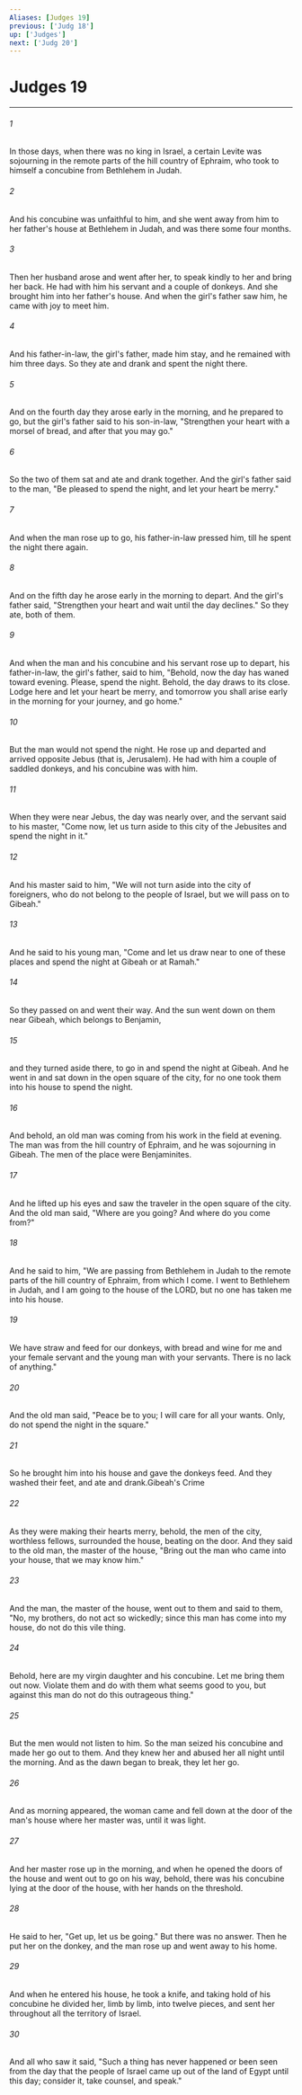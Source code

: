 ```yaml
---
Aliases: [Judges 19]
previous: ['Judg 18']
up: ['Judges']
next: ['Judg 20']
---
```

# Judges 19

***

 

###### 1 
In those days, when there was no king in Israel, a certain Levite was sojourning in the remote parts of the hill country of Ephraim, who took to himself a concubine from Bethlehem in Judah. 
 

###### 2 
And his concubine was unfaithful to him, and she went away from him to her father's house at Bethlehem in Judah, and was there some four months. 
 

###### 3 
Then her husband arose and went after her, to speak kindly to her and bring her back. He had with him his servant and a couple of donkeys. And she brought him into her father's house. And when the girl's father saw him, he came with joy to meet him. 
 

###### 4 
And his father-in-law, the girl's father, made him stay, and he remained with him three days. So they ate and drank and spent the night there. 
 

###### 5 
And on the fourth day they arose early in the morning, and he prepared to go, but the girl's father said to his son-in-law, "Strengthen your heart with a morsel of bread, and after that you may go." 
 

###### 6 
So the two of them sat and ate and drank together. And the girl's father said to the man, "Be pleased to spend the night, and let your heart be merry." 
 

###### 7 
And when the man rose up to go, his father-in-law pressed him, till he spent the night there again. 
 

###### 8 
And on the fifth day he arose early in the morning to depart. And the girl's father said, "Strengthen your heart and wait until the day declines." So they ate, both of them. 
 

###### 9 
And when the man and his concubine and his servant rose up to depart, his father-in-law, the girl's father, said to him, "Behold, now the day has waned toward evening. Please, spend the night. Behold, the day draws to its close. Lodge here and let your heart be merry, and tomorrow you shall arise early in the morning for your journey, and go home."
 
 

###### 10 
But the man would not spend the night. He rose up and departed and arrived opposite Jebus (that is, Jerusalem). He had with him a couple of saddled donkeys, and his concubine was with him. 
 

###### 11 
When they were near Jebus, the day was nearly over, and the servant said to his master, "Come now, let us turn aside to this city of the Jebusites and spend the night in it." 
 

###### 12 
And his master said to him, "We will not turn aside into the city of foreigners, who do not belong to the people of Israel, but we will pass on to Gibeah." 
 

###### 13 
And he said to his young man, "Come and let us draw near to one of these places and spend the night at Gibeah or at Ramah." 
 

###### 14 
So they passed on and went their way. And the sun went down on them near Gibeah, which belongs to Benjamin, 
 

###### 15 
and they turned aside there, to go in and spend the night at Gibeah. And he went in and sat down in the open square of the city, for no one took them into his house to spend the night.
 
 

###### 16 
And behold, an old man was coming from his work in the field at evening. The man was from the hill country of Ephraim, and he was sojourning in Gibeah. The men of the place were Benjaminites. 
 

###### 17 
And he lifted up his eyes and saw the traveler in the open square of the city. And the old man said, "Where are you going? And where do you come from?" 
 

###### 18 
And he said to him, "We are passing from Bethlehem in Judah to the remote parts of the hill country of Ephraim, from which I come. I went to Bethlehem in Judah, and I am going to the house of the LORD, but no one has taken me into his house. 
 

###### 19 
We have straw and feed for our donkeys, with bread and wine for me and your female servant and the young man with your servants. There is no lack of anything." 
 

###### 20 
And the old man said, "Peace be to you; I will care for all your wants. Only, do not spend the night in the square." 
 

###### 21 
So he brought him into his house and gave the donkeys feed. And they washed their feet, and ate and drank.Gibeah's Crime
 
 

###### 22 
As they were making their hearts merry, behold, the men of the city, worthless fellows, surrounded the house, beating on the door. And they said to the old man, the master of the house, "Bring out the man who came into your house, that we may know him." 
 

###### 23 
And the man, the master of the house, went out to them and said to them, "No, my brothers, do not act so wickedly; since this man has come into my house, do not do this vile thing. 
 

###### 24 
Behold, here are my virgin daughter and his concubine. Let me bring them out now. Violate them and do with them what seems good to you, but against this man do not do this outrageous thing." 
 

###### 25 
But the men would not listen to him. So the man seized his concubine and made her go out to them. And they knew her and abused her all night until the morning. And as the dawn began to break, they let her go. 
 

###### 26 
And as morning appeared, the woman came and fell down at the door of the man's house where her master was, until it was light.
 
 

###### 27 
And her master rose up in the morning, and when he opened the doors of the house and went out to go on his way, behold, there was his concubine lying at the door of the house, with her hands on the threshold. 
 

###### 28 
He said to her, "Get up, let us be going." But there was no answer. Then he put her on the donkey, and the man rose up and went away to his home. 
 

###### 29 
And when he entered his house, he took a knife, and taking hold of his concubine he divided her, limb by limb, into twelve pieces, and sent her throughout all the territory of Israel. 
 

###### 30 
And all who saw it said, "Such a thing has never happened or been seen from the day that the people of Israel came up out of the land of Egypt until this day; consider it, take counsel, and speak."
 
